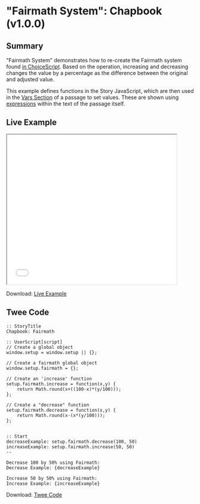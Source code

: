 # "Fairmath System": Chapbook (v1.0.0)

## Summary

"Fairmath System" demonstrates how to re-create the Fairmath system found [in ChoiceScript](http://choicescriptdev.wikia.com/wiki/Arithmetic_operators#Fairmath). Based on the operation, increasing and decreasing changes the value by a percentage as the difference between the original and adjusted value.

This example defines functions in the Story JavaScript, which are then used in the [Vars Section](https://klembot.github.io/chapbook/guide/state/the-vars-section.html) of a passage to set values. These are shown using [expressions](https://klembot.github.io/chapbook/guide/state/displaying-variables.html) within the text of the passage itself.

## Live Example

<section>
<iframe src="chapbook_fairmath_example.html" height=400 width=90%></iframe>

Download: <a href="chapbook_fairmath_example.html" target="_blank">Live Example</a>
</section>

## Twee Code

```twee
:: StoryTitle
Chapbook: Fairmath

:: UserScript[script]
// Create a global object
window.setup = window.setup || {};

// Create a fairmath global object
window.setup.fairmath = {};

// Create an 'increase' function
setup.fairmath.increase = function(x,y) {
    return Math.round(x+((100-x)*(y/100)));
};

// Create a "decrease" function
setup.fairmath.decrease = function(x,y) {
    return Math.round(x-(x*(y/100)));
};


:: Start
decreaseExample: setup.fairmath.decrease(100, 50)
increaseExample: setup.fairmath.increase(50, 50)
--

Decrease 100 by 50% using Fairmath:
Decrease Example: {decreaseExample}

Increase 50 by 50% using Fairmath:
Increase Example: {increaseExample}

```

Download: <a href="chapbook_fairmath_twee.txt" target="_blank">Twee Code</a>
